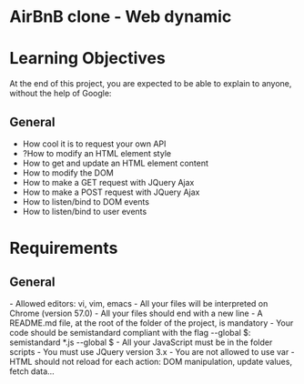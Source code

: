 <h1>AirBnB clone - Web dynamic</h1>

<h1>Learning Objectives</h1>
<p>At the end of this project, you are expected to be able to explain to anyone, without the help of Google:</p>

<h2>General</h2>
<ul>
<li>How cool it is to request your own API</li>
<li>?How to modify an HTML element style</li>
<li>How to get and update an HTML element content</li>
<li>How to modify the DOM</li>
<li>How to make a GET request with JQuery Ajax</li>
<li>How to make a POST request with JQuery Ajax</li>
<li>How to listen/bind to DOM events</li>
<li>How to listen/bind to user events</li>
</ul>
<h1>Requirements</h1>
<h2>General</h2>
 - Allowed editors: vi, vim, emacs
 - All your files will be interpreted on Chrome (version 57.0)
 - All your files should end with a new line
 - A README.md file, at the root of the folder of the project, is mandatory
 - Your code should be semistandard compliant with the flag --global $: semistandard *.js --global $
 - All your JavaScript must be in the folder scripts
 - You must use JQuery version 3.x
 - You are not allowed to use var
 - HTML should not reload for each action: DOM manipulation, update values, fetch data…
